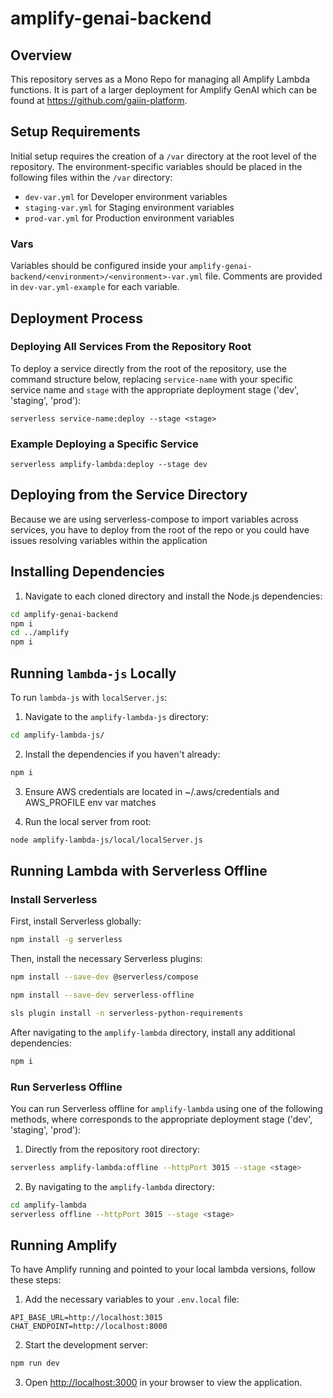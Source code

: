 # amplify-genai-backend

## Overview

This repository serves as a Mono Repo for managing all Amplify Lambda functions. It is part of a larger deployment for Amplify GenAI which can be found at https://github.com/gaiin-platform.

## Setup Requirements

Initial setup requires the creation of a `/var` directory at the root level of the repository. The environment-specific variables should be placed in the following files within the `/var` directory:

- `dev-var.yml` for Developer environment variables
- `staging-var.yml` for Staging environment variables
- `prod-var.yml` for Production environment variables

### Vars

Variables should be configured inside your `amplify-genai-backend/<environment>/<environment>-var.yml` file. Comments are provided in `dev-var.yml-example` for each variable.

## Deployment Process

### Deploying All Services From the Repository Root

To deploy a service directly from the root of the repository, use the command structure below, replacing `service-name` with your specific service name and `stage` with the appropriate deployment stage ('dev', 'staging', 'prod'):

```serverless service-name:deploy --stage <stage>```

### Example Deploying a Specific Service

```serverless amplify-lambda:deploy --stage dev```

## Deploying from the Service Directory

Because we are using serverless-compose to import variables across services, you have to deploy from the root of the repo or you could have issues resolving variables within the application

## Installing Dependencies

1. Navigate to each cloned directory and install the Node.js dependencies:

```bash
cd amplify-genai-backend
npm i
cd ../amplify
npm i
```

## Running `lambda-js` Locally 

To run `lambda-js` with `localServer.js`:

1. Navigate to the `amplify-lambda-js` directory:

```bash
cd amplify-lambda-js/
```

2. Install the dependencies if you haven't already:

```bash
npm i
```

3. Ensure AWS credentials are located in ~/.aws/credentials and AWS_PROFILE env var matches

4. Run the local server from root:

```bash
node amplify-lambda-js/local/localServer.js
```

## Running Lambda with Serverless Offline

### Install Serverless

First, install Serverless globally:

```bash
npm install -g serverless
```

Then, install the necessary Serverless plugins:

```bash
npm install --save-dev @serverless/compose

npm install --save-dev serverless-offline

sls plugin install -n serverless-python-requirements
```

After navigating to the `amplify-lambda` directory, install any additional dependencies:

```bash
npm i
```

### Run Serverless Offline

You can run Serverless offline for `amplify-lambda` using one of the following methods,
where <stage> corresponds to the appropriate deployment stage ('dev', 'staging', 'prod'):

1. Directly from the repository root directory:

```bash
serverless amplify-lambda:offline --httpPort 3015 --stage <stage> 
```

2. By navigating to the `amplify-lambda` directory:

```bash
cd amplify-lambda
serverless offline --httpPort 3015 --stage <stage>
```


## Running Amplify

To have Amplify running and pointed to your local lambda versions, follow these steps:

1. Add the necessary variables to your `.env.local` file:

```
API_BASE_URL=http://localhost:3015
CHAT_ENDPOINT=http://localhost:8000
```

2. Start the development server:

```bash
npm run dev
```

3. Open [http://localhost:3000](http://localhost:3000) in your browser to view the application.



